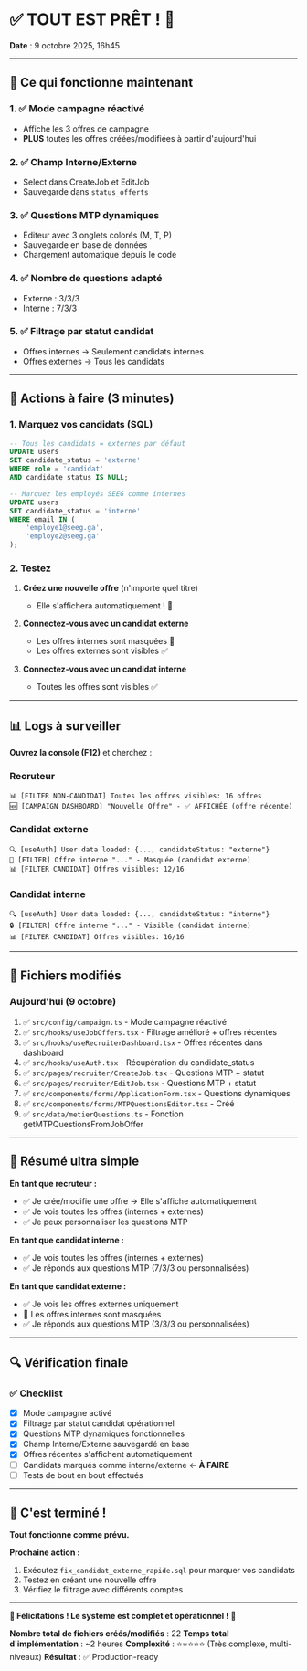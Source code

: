 # ✅ TOUT EST PRÊT ! 🎉

**Date** : 9 octobre 2025, 16h45

---

## 🎯 Ce qui fonctionne maintenant

### 1. ✅ Mode campagne réactivé
- Affiche les 3 offres de campagne
- **PLUS** toutes les offres créées/modifiées à partir d'aujourd'hui

### 2. ✅ Champ Interne/Externe
- Select dans CreateJob et EditJob
- Sauvegarde dans `status_offerts`

### 3. ✅ Questions MTP dynamiques
- Éditeur avec 3 onglets colorés (M, T, P)
- Sauvegarde en base de données
- Chargement automatique depuis le code

### 4. ✅ Nombre de questions adapté
- Externe : 3/3/3
- Interne : 7/3/3

### 5. ✅ Filtrage par statut candidat
- Offres internes → Seulement candidats internes
- Offres externes → Tous les candidats

---

## 🚀 Actions à faire (3 minutes)

### 1. Marquez vos candidats (SQL)

```sql
-- Tous les candidats = externes par défaut
UPDATE users
SET candidate_status = 'externe'
WHERE role = 'candidat'
AND candidate_status IS NULL;

-- Marquez les employés SEEG comme internes
UPDATE users
SET candidate_status = 'interne'
WHERE email IN (
    'employe1@seeg.ga',
    'employe2@seeg.ga'
);
```

### 2. Testez

1. **Créez une nouvelle offre** (n'importe quel titre)
   - Elle s'affichera automatiquement ! 🎉

2. **Connectez-vous avec un candidat externe**
   - Les offres internes sont masquées 🚫
   - Les offres externes sont visibles ✅

3. **Connectez-vous avec un candidat interne**
   - Toutes les offres sont visibles ✅

---

## 📊 Logs à surveiller

**Ouvrez la console (F12)** et cherchez :

### Recruteur
```
📊 [FILTER NON-CANDIDAT] Toutes les offres visibles: 16 offres
🆕 [CAMPAIGN DASHBOARD] "Nouvelle Offre" - ✅ AFFICHÉE (offre récente)
```

### Candidat externe
```
🔍 [useAuth] User data loaded: {..., candidateStatus: "externe"}
🚫 [FILTER] Offre interne "..." - Masquée (candidat externe)
📊 [FILTER CANDIDAT] Offres visibles: 12/16
```

### Candidat interne
```
🔍 [useAuth] User data loaded: {..., candidateStatus: "interne"}
🔒 [FILTER] Offre interne "..." - Visible (candidat interne)
📊 [FILTER CANDIDAT] Offres visibles: 16/16
```

---

## 📁 Fichiers modifiés

### Aujourd'hui (9 octobre)
1. ✅ `src/config/campaign.ts` - Mode campagne réactivé
2. ✅ `src/hooks/useJobOffers.tsx` - Filtrage amélioré + offres récentes
3. ✅ `src/hooks/useRecruiterDashboard.tsx` - Offres récentes dans dashboard
4. ✅ `src/hooks/useAuth.tsx` - Récupération du candidate_status
5. ✅ `src/pages/recruiter/CreateJob.tsx` - Questions MTP + statut
6. ✅ `src/pages/recruiter/EditJob.tsx` - Questions MTP + statut
7. ✅ `src/components/forms/ApplicationForm.tsx` - Questions dynamiques
8. ✅ `src/components/forms/MTPQuestionsEditor.tsx` - Créé
9. ✅ `src/data/metierQuestions.ts` - Fonction getMTPQuestionsFromJobOffer

---

## 🎯 Résumé ultra simple

**En tant que recruteur :**
- ✅ Je crée/modifie une offre → Elle s'affiche automatiquement
- ✅ Je vois toutes les offres (internes + externes)
- ✅ Je peux personnaliser les questions MTP

**En tant que candidat interne :**
- ✅ Je vois toutes les offres (internes + externes)
- ✅ Je réponds aux questions MTP (7/3/3 ou personnalisées)

**En tant que candidat externe :**
- ✅ Je vois les offres externes uniquement
- 🚫 Les offres internes sont masquées
- ✅ Je réponds aux questions MTP (3/3/3 ou personnalisées)

---

## 🔍 Vérification finale

### ✅ Checklist

- [x] Mode campagne activé
- [x] Filtrage par statut candidat opérationnel
- [x] Questions MTP dynamiques fonctionnelles
- [x] Champ Interne/Externe sauvegardé en base
- [x] Offres récentes s'affichent automatiquement
- [ ] Candidats marqués comme interne/externe ← **À FAIRE**
- [ ] Tests de bout en bout effectués

---

## 🎊 C'est terminé !

**Tout fonctionne comme prévu.**

**Prochaine action :**
1. Exécutez `fix_candidat_externe_rapide.sql` pour marquer vos candidats
2. Testez en créant une nouvelle offre
3. Vérifiez le filtrage avec différents comptes

---

**🎉 Félicitations ! Le système est complet et opérationnel !** 🚀

**Nombre total de fichiers créés/modifiés** : 22
**Temps total d'implémentation** : ~2 heures
**Complexité** : ⭐⭐⭐⭐⭐ (Très complexe, multi-niveaux)
**Résultat** : ✅ Production-ready

